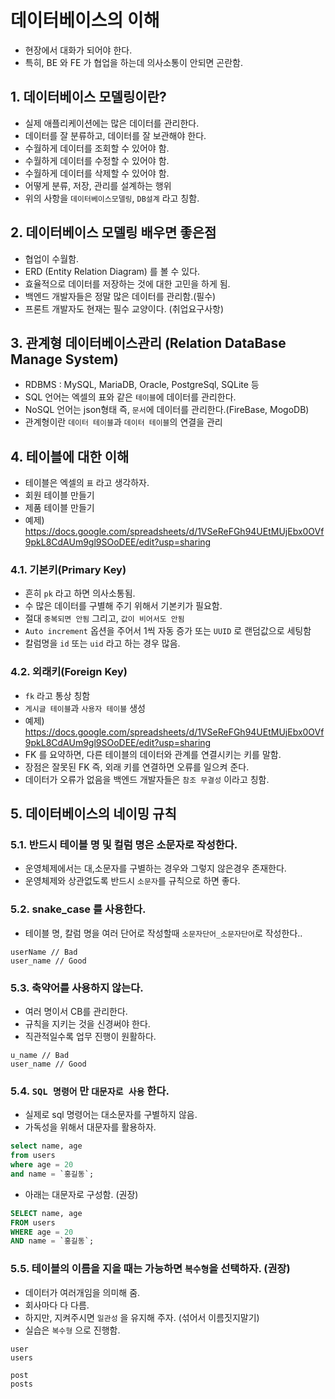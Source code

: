 # 데이터베이스의 이해

- 현장에서 대화가 되어야 한다.
- 특히, BE 와 FE 가 협업을 하는데 의사소통이 안되면 곤란함.

## 1. 데이터베이스 모델링이란?

- 실제 애플리케이션에는 많은 데이터를 관리한다.
- 데이터를 잘 분류하고, 데이터를 잘 보관해야 한다.
- 수월하게 데이터를 조회할 수 있어야 함.
- 수월하게 데이터를 수정할 수 있어야 함.
- 수월하게 데이터를 삭제할 수 있어야 함.
- 어떻게 분류, 저장, 관리를 설계하는 행위
- 위의 사항을 `데이터베이스모델링`, `DB설계` 라고 칭함.

## 2. 데이터베이스 모델링 배우면 좋은점

- 협업이 수월함.
- ERD (Entity Relation Diagram) 를 볼 수 있다.
- 효율적으로 데이터를 저장하는 것에 대한 고민을 하게 됨.
- 백엔드 개발자들은 정말 많은 데이터를 관리함.(필수)
- 프론트 개발자도 현재는 필수 교양이다. (취업요구사항)

## 3. 관계형 데이터베이스관리 (Relation DataBase Manage System)

- RDBMS : MySQL, MariaDB, Oracle, PostgreSql, SQLite 등
- SQL 언어는 엑셀의 표와 같은 `테이블`에 데이터를 관리한다.
- NoSQL 언어는 json형태 즉, `문서`에 데이터를 관리한다.(FireBase, MogoDB)
- 관계형이란 `데이터 테이블`과 `데이터 테이블`의 연결을 관리

## 4. 테이블에 대한 이해

- 테이블은 엑셀의 `표` 라고 생각하자.
- 회원 테이블 만들기
- 제품 테이블 만들기
- 예제) https://docs.google.com/spreadsheets/d/1VSeReFGh94UEtMUjEbx0OVf9pkL8CdAUm9gl9SOoDEE/edit?usp=sharing

### 4.1. 기본키(Primary Key)

- 흔히 `pk` 라고 하면 의사소통됨.
- 수 많은 데이터를 구별해 주기 위해서 기본키가 필요함.
- 절대 `중복되면 안됨` 그리고, `값이 비어서도 안됨`
- `Auto increment` 옵션을 주어서 1씩 자동 증가 또는 `UUID` 로 랜덤값으로 세팅함
- 칼럼명을 `id` 또는 `uid` 라고 하는 경우 많음.

### 4.2. 외래키(Foreign Key)

- `fk` 라고 통상 칭함
- `게시글 테이블`과 `사용자 테이블` 생성
- 예제) https://docs.google.com/spreadsheets/d/1VSeReFGh94UEtMUjEbx0OVf9pkL8CdAUm9gl9SOoDEE/edit?usp=sharing
- FK 를 요약하면, 다른 테이블의 데이터와 관계를 연결시키는 키를 말함.
- 장점은 잘못된 FK 즉, 외래 키를 연결하면 오류를 일으켜 준다.
- 데이터가 오류가 없음을 백엔드 개발자들은 `참조 무결성` 이라고 칭함.

## 5. 데이터베이스의 네이밍 규칙

### 5.1. 반드시 테이블 명 및 컬럼 명은 소문자로 작성한다.

- 운영체제에서는 대,소문자를 구별하는 경우와 그렇지 않은경우 존재한다.
- 운영체제와 상관없도록 반드시 `소문자`를 규칙으로 하면 좋다.

### 5.2. snake_case 를 사용한다.

- 테이블 명, 칼럼 명을 여러 단어로 작성할때 `소문자단어_소문자단어`로 작성한다..

```
userName // Bad
user_name // Good
```

### 5.3. 축약어를 사용하지 않는다.

- 여러 명이서 CB를 관리한다.
- 규칙을 지키는 것을 신경써야 한다.
- 직관적일수록 업무 진행이 원활하다.

```
u_name // Bad
user_name // Good
```

### 5.4. `SQL 명령어` 만 `대문자로 사용` 한다.

- 실제로 sql 명령어는 대소문자를 구별하지 않음.
- 가독성을 위해서 대문자를 활용하자.

```sql
select name, age
from users
where age = 20
and name = `홍길동`;
```

- 아래는 대문자로 구성함. (권장)

```sql
SELECT name, age
FROM users
WHERE age = 20
AND name = `홍길동`;
```

### 5.5. 테이블의 이름을 지을 때는 가능하면 `복수형`을 선택하자. (권장)

- 데이터가 여러개임을 의미해 줌.
- 회사마다 다 다름.
- 하지만, 지켜주시면 `일관성` 을 유지해 주자. (섞어서 이름짓지말기)
- 실습은 `복수형` 으로 진행함.

```
user
users

post
posts
```
